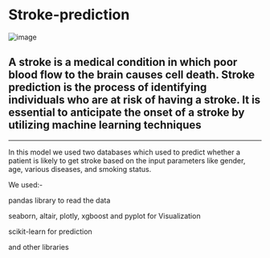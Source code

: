 # Stroke-prediction

![image](https://github.com/osama-alani/Stroke-prediction/assets/133378136/902e8de9-8132-496a-a603-1e8f6af1b112)

## A stroke is a medical condition in which poor blood flow to the brain causes cell death. Stroke prediction is the process of identifying individuals who are at risk of having a stroke. It is essential to anticipate the onset of a stroke by utilizing machine learning techniques
---------------------
In this model we used two databases which  used to predict whether a patient is likely to get stroke based on the input parameters like gender, age, various diseases, and smoking status.



We used:-

pandas library to read the data

seaborn, altair, plotly, xgboost and pyplot for Visualization

scikit-learn for prediction

and other libraries



